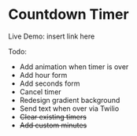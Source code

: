 # Countdown Timer

Live Demo: insert link here

Todo: 
- Add animation when timer is over
- Add hour form 
- Add seconds form
- Cancel timer
- Redesign gradient background
- Send text when over via Twilio
- ~~Clear existing timers~~
- ~~Add custom minutes~~
